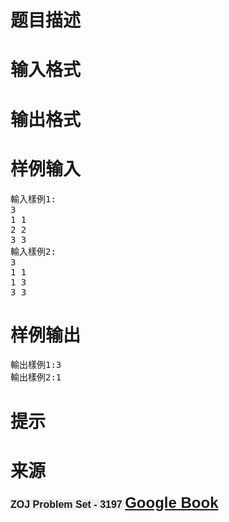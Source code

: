 

# 题目描述



# 输入格式



# 输出格式



# 样例输入


<pre>輸入樣例1:
3
1 1
2 2
3 3
輸入樣例2:
3 
1 1
1 3
3 3 
</pre>

# 样例输出


<pre>輸出樣例1:3
輸出樣例2:1
</pre>

# 提示



# 来源


<p>
	<span style="font-family:&#39;Microsoft YaHei&#39;;font-size:16px;"><span style="font-family:&#39;WenQuanYi Micro Hei Mono&#39;, &#39;WenQuanYi Micro Hei&#39;, &#39;Microsoft Yahei Mono&#39;, &#39;Microsoft Yahei&#39;, sans-serif;font-size:16px;font-weight:bold;line-height:normal;background-color:#EEEEEE;">ZOJ Problem Set - 3197 <span style="color:#0000FF;font-family:&#39;WenQuanYi Micro Hei Mono&#39;, &#39;WenQuanYi Micro Hei&#39;, &#39;Microsoft Yahei Mono&#39;, &#39;Microsoft Yahei&#39;, sans-serif;font-size:24px;line-height:normal;background-color:#FFFFFF;"><a href="http://acm.zju.edu.cn/onlinejudge/showProblem.do?problemCode=3197" target="_blank">Google Book</a></span></span></span> 
</p>
<p>
	<br/>
</p>
